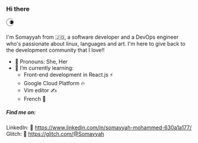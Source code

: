### Hi there <br><p> <img width="20" src="https://github.com/Somayyah/Somayyah/blob/master/icon-2.8s-45px.gif?raw=true"> </p>

I'm Somayyah from :jordan:, a software developer and a DevOps engineer who's passionate about linux, languages and art. 
I'm here to give back to the development community that I love!!

- :hugs: Pronouns: She, Her
- 🌱 I’m currently learning:
  * Front-end development in React.js :zap:
  * Google Cloud Platform :fire:
  * Vim editor :writing_hand:
  * French :fries:
  
##### Find me on:
  LinkedIn: :link:	https://www.linkedin.com/in/somayyah-mohammed-630a1a177/
  <br>Glitch: :musical_keyboard: https://glitch.com/@Somayyah


